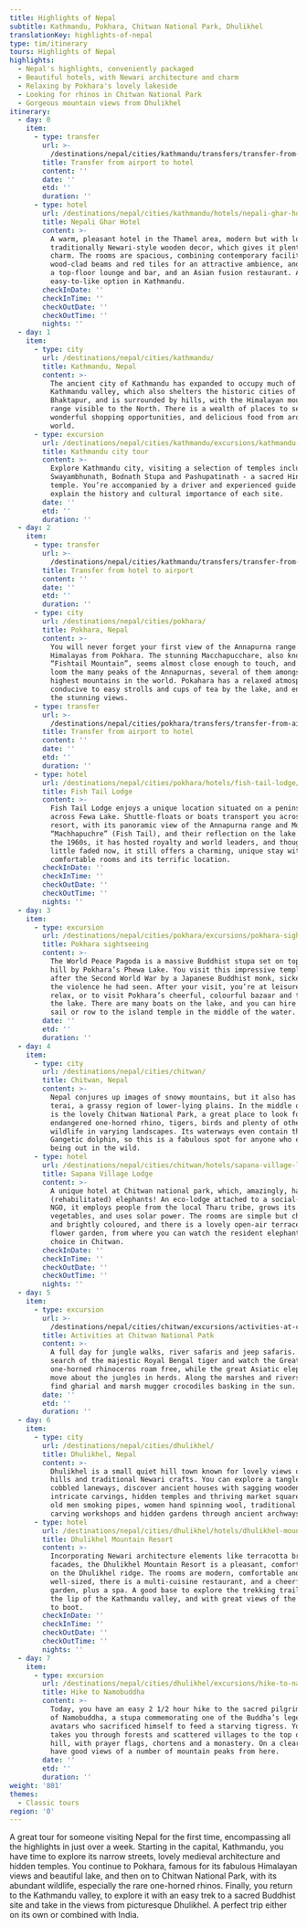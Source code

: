 ```yaml
---
title: Highlights of Nepal
subtitle: Kathmandu, Pokhara, Chitwan National Park, Dhulikhel
translationKey: highlights-of-nepal
type: tim/itinerary
tours: Highlights of Nepal
highlights:
  - Nepal's highlights, conveniently packaged
  - Beautiful hotels, with Newari architecture and charm
  - Relaxing by Pokhara's lovely lakeside
  - Looking for rhinos in Chitwan National Park
  - Gorgeous mountain views from Dhulikhel
itinerary:
  - day: 0
    item:
      - type: transfer
        url: >-
          /destinations/nepal/cities/kathmandu/transfers/transfer-from-airport-to-hotel/
        title: Transfer from airport to hotel
        content: ''
        date: ''
        etd: ''
        duration: ''
      - type: hotel
        url: /destinations/nepal/cities/kathmandu/hotels/nepali-ghar-hotel/
        title: Nepali Ghar Hotel
        content: >-
          A warm, pleasant hotel in the Thamel area, modern but with lots of
          traditionally Newari-style wooden decor, which gives it plenty of
          charm. The rooms are spacious, combining contemporary facilities with
          wood-clad beams and red tiles for an attractive ambience, and there is
          a top-floor lounge and bar, and an Asian fusion restaurant. A very
          easy-to-like option in Kathmandu.
        checkInDate: ''
        checkInTime: ''
        checkOutDate: ''
        checkOutTime: ''
        nights: ''
  - day: 1
    item:
      - type: city
        url: /destinations/nepal/cities/kathmandu/
        title: Kathmandu, Nepal
        content: >-
          The ancient city of Kathmandu has expanded to occupy much of the
          Kathmandu valley, which also shelters the historic cities of Patan and
          Bhaktapur, and is surrounded by hills, with the Himalayan mountain
          range visible to the North. There is a wealth of places to see,
          wonderful shopping opportunities, and delicious food from around the
          world.
      - type: excursion
        url: /destinations/nepal/cities/kathmandu/excursions/kathmandu-city-tour/
        title: Kathmandu city tour
        content: >-
          Explore Kathmandu city, visiting a selection of temples including
          Swayambhunath, Bodnath Stupa and Pashupatinath - a sacred Hindu
          temple. You’re accompanied by a driver and experienced guide who can
          explain the history and cultural importance of each site.
        date: ''
        etd: ''
        duration: ''
  - day: 2
    item:
      - type: transfer
        url: >-
          /destinations/nepal/cities/kathmandu/transfers/transfer-from-hotel-to-airport/
        title: Transfer from hotel to airport
        content: ''
        date: ''
        etd: ''
        duration: ''
      - type: city
        url: /destinations/nepal/cities/pokhara/
        title: Pokhara, Nepal
        content: >-
          You will never forget your first view of the Annapurna range of the
          Himalayas from Pokhara. The stunning Macchapucchare, also known as
          “Fishtail Mountain”, seems almost close enough to touch, and behind it
          loom the many peaks of the Annapurnas, several of them amongst the
          highest mountains in the world. Pokahara has a relaxed atmosphere,
          conducive to easy strolls and cups of tea by the lake, and enjoying
          the stunning views.
      - type: transfer
        url: >-
          /destinations/nepal/cities/pokhara/transfers/transfer-from-airport-to-hotel/
        title: Transfer from airport to hotel
        content: ''
        date: ''
        etd: ''
        duration: ''
      - type: hotel
        url: /destinations/nepal/cities/pokhara/hotels/fish-tail-lodge/
        title: Fish Tail Lodge
        content: >-
          Fish Tail Lodge enjoys a unique location situated on a peninsula
          across Fewa Lake. Shuttle-floats or boats transport you across to the
          resort, with its panoramic view of the Annapurna range and Mount
          “Machhapuchre” (Fish Tail), and their reflection on the lake. Built in
          the 1960s, it has hosted royalty and world leaders, and though a
          little faded now, it still offers a charming, unique stay with
          comfortable rooms and its terrific location.
        checkInDate: ''
        checkInTime: ''
        checkOutDate: ''
        checkOutTime: ''
        nights: ''
  - day: 3
    item:
      - type: excursion
        url: /destinations/nepal/cities/pokhara/excursions/pokhara-sightseeing/
        title: Pokhara sightseeing
        content: >-
          The World Peace Pagoda is a massive Buddhist stupa set on top of a
          hill by Pokhara’s Phewa Lake. You visit this impressive temple, built
          after the Second World War by a Japanese Buddhist monk, sickened by
          the violence he had seen. After your visit, you’re at leisure to just
          relax, or to visit Pokhara’s cheerful, colourful bazaar and to explore
          the lake. There are many boats on the lake, and you can hire one to
          sail or row to the island temple in the middle of the water.
        date: ''
        etd: ''
        duration: ''
  - day: 4
    item:
      - type: city
        url: /destinations/nepal/cities/chitwan/
        title: Chitwan, Nepal
        content: >-
          Nepal conjures up images of snowy mountains, but it also has the
          terai, a grassy region of lower-lying plains. In the middle of these
          is the lovely Chitwan National Park, a great place to look for the
          endangered one-horned rhino, tigers, birds and plenty of other
          wildlife in varying landscapes. Its waterways even contain the rare
          Gangetic dolphin, so this is a fabulous spot for anyone who enjoys
          being out in the wild.
      - type: hotel
        url: /destinations/nepal/cities/chitwan/hotels/sapana-village-lodge/
        title: Sapana Village Lodge
        content: >-
          A unique hotel at Chitwan national park, which, amazingly, has its own
          (rehabilitated) elephants! An eco-lodge attached to a social-service
          NGO, it employs people from the local Tharu tribe, grows its own
          vegetables, and uses solar power. The rooms are simple but cheerful
          and brightly coloured, and there is a lovely open-air terrace and a
          flower garden, from where you can watch the resident elephants. A fun
          choice in Chitwan.
        checkInDate: ''
        checkInTime: ''
        checkOutDate: ''
        checkOutTime: ''
        nights: ''
  - day: 5
    item:
      - type: excursion
        url: >-
          /destinations/nepal/cities/chitwan/excursions/activities-at-chitwan-national-patk/
        title: Activities at Chitwan National Patk
        content: >-
          A full day for jungle walks, river safaris and jeep safaris. Go in
          search of the majestic Royal Bengal tiger and watch the Greater
          one-horned rhinoceros roam free, while the great Asiatic elephants
          move about the jungles in herds. Along the marshes and rivers you will
          find gharial and marsh mugger crocodiles basking in the sun.
        date: ''
        etd: ''
        duration: ''
  - day: 6
    item:
      - type: city
        url: /destinations/nepal/cities/dhulikhel/
        title: Dhulikhel, Nepal
        content: >-
          Dhulikhel is a small quiet hill town known for lovely views over the
          hills and traditional Newari crafts. You can explore a tangle of
          cobbled laneways, discover ancient houses with sagging wooden frames,
          intricate carvings, hidden temples and thriving market squares, with
          old men smoking pipes, women hand spinning wool, traditional wood
          carving workshops and hidden gardens through ancient archways.
      - type: hotel
        url: /destinations/nepal/cities/dhulikhel/hotels/dhulikhel-mountain-resort/
        title: Dhulikhel Mountain Resort
        content: >-
          Incorporating Newari architecture elements like terracotta brick
          facades, the Dhulikhel Mountain Resort is a pleasant, comfortable spot
          on the Dhulikhel ridge. The rooms are modern, comfortable and
          well-sized, there is a multi-cuisine restaurant, and a cheerful
          garden, plus a spa. A good base to explore the trekking trails around
          the lip of the Kathmandu valley, and with great views of the Himalayas
          to boot.
        checkInDate: ''
        checkInTime: ''
        checkOutDate: ''
        checkOutTime: ''
        nights: ''
  - day: 7
    item:
      - type: excursion
        url: /destinations/nepal/cities/dhulikhel/excursions/hike-to-namobuddha/
        title: Hike to Namobuddha
        content: >-
          Today, you have an easy 2 1/2 hour hike to the sacred pilgrimage site
          of Namobuddha, a stupa commemorating one of the Buddha’s legendary
          avatars who sacrificed himself to feed a starving tigress. Your walk
          takes you through forests and scattered villages to the top of the
          hill, with prayer flags, chortens and a monastery. On a clear day, you
          have good views of a number of mountain peaks from here.
        date: ''
        etd: ''
        duration: ''
weight: '801'
themes:
  - Classic tours
region: '0'
---
```

A great tour for someone visiting Nepal for the first time, encompassing all the highlights in just over a week. Starting in the capital, Kathmandu, you have time to explore its narrow streets, lovely medieval architecture and hidden temples. You continue to Pokhara, famous for its fabulous Himalayan views and beautiful lake, and then on to Chitwan National Park, with its abundant wildlife, especially the rare one-horned rhinos. Finally, you return to the Kathmandu valley, to explore it with an easy trek to a sacred Buddhist site and take in the views from picturesque Dhulikhel. A perfect trip either on its own or combined with India.
